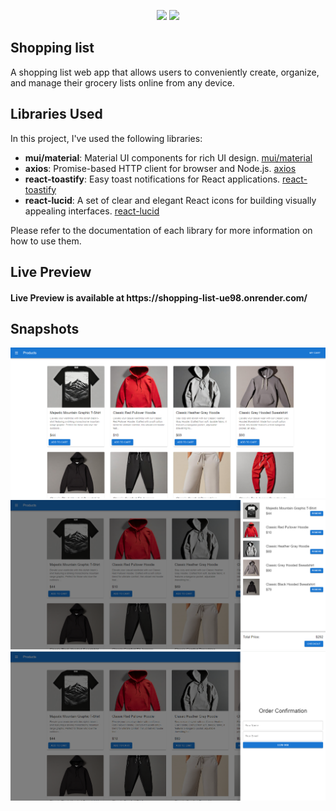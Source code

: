 <p align="center">
    <img src="https://user-images.githubusercontent.com/62269745/174906065-7bb63e14-879a-4740-849c-0821697aeec2.png#gh-light-mode-only" width="40%">
    <img src="https://user-images.githubusercontent.com/62269745/174906068-aad23112-20fe-4ec8-877f-3ee1d9ec0a69.png#gh-dark-mode-only" width="40%">
</p>

## Shopping list

A shopping list web app that allows users to conveniently create, organize, and manage their grocery lists online from any device.

## Libraries Used

In this project, I've used the following libraries:

- **mui/material**: Material UI components for rich UI design. [mui/material](https://mui.com/)
- **axios**: Promise-based HTTP client for browser and Node.js. [axios](https://github.com/axios/axios)
- **react-toastify**: Easy toast notifications for React applications. [react-toastify](https://fkhadra.github.io/react-toastify/)
- **react-lucid**: A set of clear and elegant React icons for building visually appealing interfaces. [react-lucid](https://www.npmjs.com/package/react-lucid)


Please refer to the documentation of each library for more information on how to use them.

## Live Preview

<h4 align="left">Live Preview is available at https://shopping-list-ue98.onrender.com/</h4>

## Snapshots

<img src="./src/assets/home-snapshot.png" alt="home page"/>
<img src="./src/assets/cart-snapshot.png" alt="home page"/>
<img src="./src/assets/checkout-snapshot.png" alt="home page"/>
